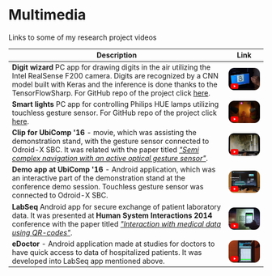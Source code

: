 # Multimedia
Links to some of my research project videos

| Description | Link |
| --- | --- |
| **Digit wizard** PC app for drawing digits in the air utilizing the Intel RealSense F200 camera. Digits are recognized by a CNN model built with Keras and the inference is done thanks to the TensorFlowSharp. For GitHub repo of the project click [here](https://github.com/ChrisQlasty/DigitWizard). | [<img src="./img/DigWiz.png">](https://www.youtube.com/watch?v=Jj1jtxOkz2A&list=PL7O2QC3VBSZ2cHDJ8h-QumI3nmG9e7iEM&index=3) |
| **Smart lights** PC app for controlling Philips HUE lamps utilizing touchless gesture sensor. For GitHub repo of the project click [here](https://github.com/ChrisQlasty/RideTheLamps). | [<img src="./img/Lamps.png">](https://www.youtube.com/watch?v=f_GUODe9qrs&index=4&list=PL7O2QC3VBSZ2cHDJ8h-QumI3nmG9e7iEM) |
| **Clip for UbiComp '16** - movie, which was assisting the demonstration stand, with the gesture sensor connected to Odroid-X SBC. It was related with the paper titled _["Semi complex navigation with an active optical gesture sensor"](https://dl.acm.org/citation.cfm?id=2971375)_.| [<img src="./img/UbiC.png">](http://www.e-glasses.net/presentations/eGlasses_Ubicomp_2016.mp4) |
| **Demo app at UbiComp '16** - Android application, which was an interactive part of the demonstration stand at the conference demo session. Touchless gesture sensor was connected to Odroid-X SBC.| [<img src="./img/And.png">](https://www.youtube.com/watch?v=D3uahCiqnUo&list=PL7O2QC3VBSZ2cHDJ8h-QumI3nmG9e7iEM&t=0s&index=6) |
| **LabSeq** Android app for secure exchange of patient laboratory data. It was presented at **Human System Interactions 2014** conference with the paper titled _["Interaction with medical data using QR-codes"](https://ieeexplore.ieee.org/abstract/document/6860471)_. | [<img src="./img/qrCodes.png">](https://www.youtube.com/watch?v=I4PircXlp2I&list=PL7O2QC3VBSZ2cHDJ8h-QumI3nmG9e7iEM&index=1) |
| **eDoctor** - Android application made at studies for doctors to have quick access to data of hospitalized patients. It was developed into LabSeq app mentioned above. | [<img src="./img/eDoc.png">](https://www.youtube.com/watch?v=WXtrWYJs6Lk&list=PL7O2QC3VBSZ2cHDJ8h-QumI3nmG9e7iEM&index=2) |
